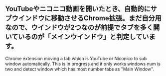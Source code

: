 YouTubeやニコニコ動画を開いたとき、自動的にサブウインドウに移動させるChrome拡張。まだ自分用なので、ウインドウが2つなのが前提でタブを多く開いているのが「メインウインドウ」と判定しています。
---------------------------------------------------
Chrome extension moving a tab which is YouTube or Niconico to sub window automatically. This is in progress and it only works windows num is two and detect window which has most number tabs as "Main Window".